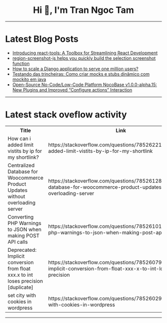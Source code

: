 <h1 align="center">Hi 👋, I'm Tran Ngoc Tam</h1>

---

# Latest Blog Posts 
<!-- BLOG-POST-LIST:START -->
- [Introducing react-tools: A Toolbox for Streamlining React Development](https://dev.to/galiprandi/introducing-react-tools-a-toolbox-for-streamlining-react-development-2f23)
- [region-screenshot-js helps you quickly build the selection screenshot function](https://dev.to/brilliant/region-screenshot-js-helps-you-quickly-build-the-selection-screenshot-function-5mg)
- [How to scale a Django application to serve one million users?](https://dev.to/prox_sea/how-to-scale-a-django-application-to-serve-one-million-users-4m)
- [Testando das trincheiras: Como criar mocks e stubs dinâmico com mockito em java](https://dev.to/hugaomarques/testando-das-trincheiras-como-criar-mocks-e-stubs-dinamico-com-mockito-em-java-3bmi)
- [Open-Source No-Code/Low-Code Platform NocoBase v1.0.0-alpha.15: New Plugins and Improved “Configure actions” Interaction](https://dev.to/nocobase/open-source-no-codelow-code-platform-nocobase-v100-alpha15-new-plugins-and-improved-configure-actions-interaction-37eh)
<!-- BLOG-POST-LIST:END -->

---

# Latest stack oveflow activity
<table>
  <tr><th>Title</th><th>Link</th></tr>
  <!-- STACKOVERFLOW:START --><tr><td>How can i added limit vistits by ip for my shortlink?</td><td>https://stackoverflow.com/questions/78526221/how-can-i-added-limit-vistits-by-ip-for-my-shortlink</td></tr><tr><td>Centralized Database for Woocommerce Product Updates without overloading server</td><td>https://stackoverflow.com/questions/78526128/centralized-database-for-woocommerce-product-updates-without-overloading-server</td></tr><tr><td>Converting PHP Warnings to JSON when making POST API calls</td><td>https://stackoverflow.com/questions/78526101/converting-php-warnings-to-json-when-making-post-api-calls</td></tr><tr><td>Deprecated: Implicit conversion from float xxx.x to int loses precision [duplicate]</td><td>https://stackoverflow.com/questions/78526079/deprecated-implicit-conversion-from-float-xxx-x-to-int-loses-precision</td></tr><tr><td>set city with cookies in wordpress</td><td>https://stackoverflow.com/questions/78526029/set-city-with-cookies-in-wordpress</td></tr><!-- STACKOVERFLOW:END -->
</table>

---


